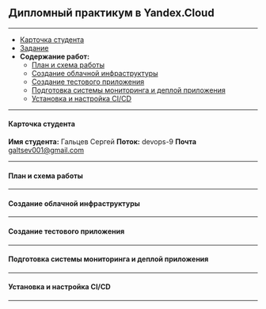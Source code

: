 ## Дипломный практикум в Yandex.Cloud

---
* [Карточка студента](#карточка-студента)
* [Задание](./task/README.md)
* **Содержание работ:**
     * [План и схема работы](#карточка-студента)
     * [Создание облачной инфраструктуры]()
     * [Создание тестового приложения]()
     * [Подготовка cистемы мониторинга и деплой приложения]()
     * [Установка и настройка CI/CD]()
---
#### Карточка студента

**Имя студента:**  Гальцев Сергей
**Поток:** devops-9
**Почта** galtsev001@gmail.com  

---
#### План и схема работы
---
#### Создание облачной инфраструктуры
---
#### Создание тестового приложения
---
#### Подготовка cистемы мониторинга и деплой приложения
---
#### Установка и настройка CI/CD
---
